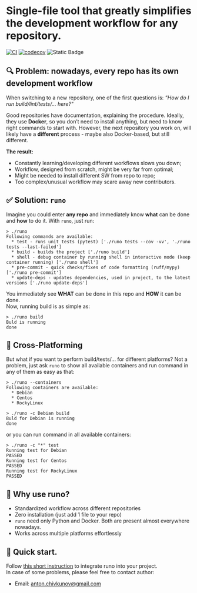 # Single-file tool that greatly simplifies the development workflow for any repository.

[![CI](https://github.com/frwl404/dev-it-easy/actions/workflows/ci.yml/badge.svg?event=push)](https://github.com/frwl404/dev-it-easy/actions/workflows/ci.yml)
[![codecov](https://codecov.io/gh/frwl404/runo/branch/master/graph/badge.svg)](https://app.codecov.io/gh/frwl404/runo)
![Static Badge](https://img.shields.io/badge/supported_python-from_3.6_to_3.13-limegreen)

## 🔍 Problem: nowadays, every repo has its own development workflow
When switching to a new repository, one of the first questions is: 
*"How do I run build/lint/tests/... here?"*  

Good repositories have documentation, explaining the procedure. 
Ideally, they use **Docker**, so you don’t need to install anything, 
but need to know right commands to start with. 
However, the next repository you work on, will likely have a **different** 
process - maybe also Docker-based, but still different.  

**The result:**
- Constantly learning/developing different workflows slows you down;
- Workflow, designed from scratch, might be very far from optimal;
- Might be needed to install different SW from repo to repo;
- Too complex/unusual workflow may scare away new contributors.


## ✅ Solution: `runo`
Imagine you could enter **any repo** and immediately know **what** can 
be done and **how** to do it. With `runo`, just run:  
```
> ./runo
Following commands are available:
  * test - runs unit tests (pytest) ['./runo tests --cov -vv', './runo tests --last-failed']
  * build - builds the project ['./runo build']
  * shell - debug container by running shell in interactive mode (keep container running) ['./runo shell']
  * pre-commit - quick checks/fixes of code formatting (ruff/mypy) ['./runo pre-commit']
  * update-deps - updates dependencies, used in project, to the latest versions ['./runo update-deps']
```

You immediately see **WHAT** can be done in this repo and **HOW** it can be done.  
Now, running build is as simple as:
```
> ./runo build
Buld is running
done
```

## 🔀 Cross-Platforming
But what if you want to perform build/tests/... for different platforms? 
Not a problem, just ask `runo` to show all available containers and run
command in any of them as easy as that:
```
> ./runo --containers
Following containers are available:
  * Debian
  * Centos
  * RockyLinux

> ./runo -c Debian build
Buld for Debian is running
done
```

or you can run command in all available containers:
```
> ./runo -c "*" test
Running test for Debian
PASSED
Running test for Centos
PASSED
Running test for RockyLinux
PASSED
```

## 🎯 Why use runo?
- Standardized workflow across different repositories
- Zero installation (just add 1 file to your repo)
- `runo` need only Python and Docker. Both are present almost everywhere nowadays.
- Works across multiple platforms effortlessly

## 🚀 Quick start.

Follow [this short instruction](docs/QUICK_START.md) to integrate runo into your project.  
In case of some problems, please feel free to contact author:
- Email: anton.chivkunov@gmail.com

